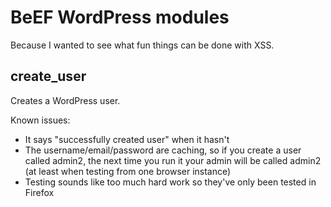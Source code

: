 BeEF WordPress modules
======================

Because I wanted to see what fun things can be done with XSS.

create_user
-----------

Creates a WordPress user.

Known issues:
* It says "successfully created user" when it hasn't
* The username/email/password are caching, so if you create a user called admin2, the next time you run it your admin will be called admin2 (at least when testing from one browser instance)
* Testing sounds like too much hard work so they've only been tested in Firefox
